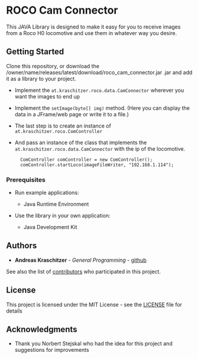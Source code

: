 # ROCO Cam Connector

This JAVA Library is designed to make it easy for you to receive images from a 
Roco H0 locomotive and use them in whatever way you desire.

## Getting Started

Clone this repository, or download the /owner/name/releases/latest/download/roco_cam_connector.jar .jar
and add it as a library to your project.

- Implement the `at.kraschitzer.roco.data.CamConnector` wherever you want the images to end up
- Implement the `setImage(byte[] img)` method. (Here you can display the data in a JFrame/web page or write it to a file.)
- The last step is to create an instance of `at.kraschitzer.roco.ComController`
- And pass an instance of the class that implements the `at.kraschitzer.roco.data.CamConnector` with the ip of the locomotive.

        ComController comController = new ComController();
        comController.startLoco(imageFileWriter, "192.168.1.114");

### Prerequisites

- Run example applications:
  -  Java Runtime Environment
  
- Use the library in your own application:
  - Java Development Kit

## Authors

* **Andreas Kraschitzer** - *General Programming* - [github](https://github.com/a-kraschitzer)

See also the list of [contributors](https://github.com/your/project/contributors) who participated in this project.

## License

This project is licensed under the MIT License - see the [LICENSE](LICENSE) file for details

## Acknowledgments

* Thank you Norbert Stejskal who had the idea for this project and suggestions for improvements

